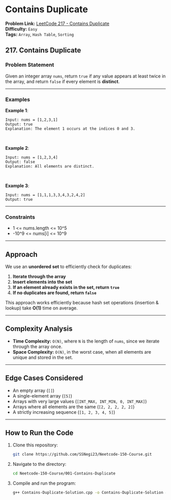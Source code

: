 # Contains Duplicate

**Problem Link:** [LeetCode 217 - Contains Duplicate](https://leetcode.com/problems/contains-duplicate/description/)  
**Difficulty:** `Easy`  
**Tags:** `Array`, `Hash Table`, `Sorting`

## 217. Contains Duplicate

### Problem Statement
Given an integer array `nums`, return `true` if any value appears at least twice in the array, and return `false` if every element is **distinct**.

<hr>

### Examples 

**Example 1**:

    Input: nums = [1,2,3,1]
    Output: true
    Explanation: The element 1 occurs at the indices 0 and 3.

<br>

**Example 2**:

    Input: nums = [1,2,3,4]
    Output: false
    Explanation: All elements are distinct.

<br>

**Example 3**:

    Input: nums = [1,1,1,3,3,4,3,2,4,2]
    Output: true

<hr>

### Constraints

- 1 <= nums.length <= 10^5
- -10^9 <= nums[i] <= 10^9

---

## **Approach**
We use an **unordered set** to efficiently check for duplicates:

1. **Iterate through the array**  
2. **Insert elements into the set**  
3. **If an element already exists in the set, return `true`**  
4. **If no duplicates are found, return `false`**

This approach works efficiently because hash set operations (insertion & lookup) take **O(1)** time on average.

---

## **Complexity Analysis**
- **Time Complexity:** `O(N)`, where `N` is the length of `nums`, since we iterate through the array once.
- **Space Complexity:** `O(N)`, in the worst case, when all elements are unique and stored in the set.

---

## **Edge Cases Considered**
- An empty array (`[]`)  
- A single-element array (`[5]`)  
- Arrays with very large values (`[INT_MAX, INT_MIN, 0, INT_MAX]`)  
- Arrays where all elements are the same (`[2, 2, 2, 2, 2]`)  
- A strictly increasing sequence (`[1, 2, 3, 4, 5]`)  

---

## **How to Run the Code**

1. Clone this repository:  
   ```bash
   git clone https://github.com/SSNegi23/Neetcode-150-Course.git
   ```

2. Navigate to the directory:
    ```bash
    cd Neetcode-150-Course/001-Contains-Duplicate
    ```

1. Compile and run the program:  
    ```bash
    g++ Contains-Duplicate-Solution.cpp -o Contains-Duplicate-Solution && Contains-Duplicate-Solution
    ```

